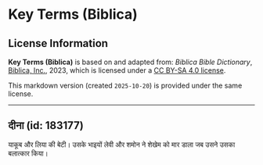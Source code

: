 # Key Terms (Biblica)

## License Information

**Key Terms (Biblica)** is based on and adapted from: _Biblica Bible Dictionary_, [Biblica, Inc.](https://www.biblica.com/), 2023, which is licensed under a [CC BY-SA 4.0 license](https://creativecommons.org/licenses/by-sa/4.0/legalcode.en).

This markdown version (created `2025-10-20`) is provided under the same license.



--------------------------------

## दीना (id: 183177)

याकूब और लिया की बेटी। उसके भाइयों लेवी और शमोन ने शेखेम को मार डाला जब उसने उसका बलात्कार किया।


